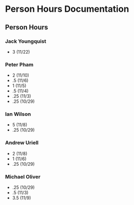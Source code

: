 # Person Hours Documentation

## Person Hours

### Jack Youngquist

- 3 (11/22)

### Peter Pham

- 2 (11/10)
- .5 (11/6)
- 1 (11/5)
- .5 (11/4)
- .25 (11/3)
- .25 (10/29)

### Ian Wilson

- 5 (11/8)
- .25 (10/29)

### Andrew Uriell

- 2 (11/8)
- 1 (11/6)
- .25 (10/29)

### Michael Oliver

- .25 (10/29)
- .5 (11/3)
- 3.5 (11/9)
